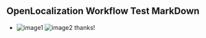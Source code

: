 ## OpenLocalization Workflow Test MarkDown
* ![image1](.\63504d18-7816-427e-9f87-fba7815be9f9.PNG)   ![image2](.\7ccda17b-927d-4337-af9a-b92a49374639.png) 
thanks!